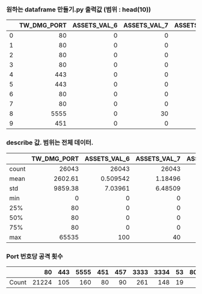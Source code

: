 ### 원하는 dataframe 만들기.py 출력값 (범위 : head(10))


|    |   TW_DMG_PORT |   ASSETS_VAL_6 |   ASSETS_VAL_7 |   ASSETS_VAL_8 |   ASSETS_VAL_9 |   ASSETS_VAL_10 |
|---:|--------------:|---------------:|---------------:|---------------:|---------------:|----------------:|
|  0 |            80 |              0 |              0 |              0 |              0 |              10 |
|  1 |            80 |              0 |              0 |              0 |              0 |               0 |
|  2 |            80 |              0 |              0 |              0 |              0 |              10 |
|  3 |            80 |              0 |              0 |              0 |              0 |              10 |
|  4 |           443 |              0 |              0 |              0 |              0 |               0 |
|  5 |           443 |              0 |              0 |              0 |              0 |               0 |
|  6 |            80 |              0 |              0 |              0 |              0 |               0 |
|  7 |            80 |              0 |              0 |              0 |              0 |               0 |
|  8 |          5555 |              0 |             30 |              0 |              0 |               0 |
|  9 |           451 |              0 |              0 |              0 |              0 |               0 |


### describe 값. 범위는 전체 데이터.


|       |   TW_DMG_PORT |   ASSETS_VAL_6 |   ASSETS_VAL_7 |   ASSETS_VAL_8 |   ASSETS_VAL_9 |   ASSETS_VAL_10 |
|:------|--------------:|---------------:|---------------:|---------------:|---------------:|----------------:|
| count |      26043    |   26043        |    26043       |   26043        |    26043       |     26043       |
| mean  |       2602.61 |       0.509542 |        1.18496 |       0.986445 |        8.69063 |         1.61848 |
| std   |       9859.38 |       7.03961  |        6.48509 |       7.46329  |       20.6123  |         5.05815 |
| min   |          0    |       0        |        0       |       0        |        0       |         0       |
| 25%   |         80    |       0        |        0       |       0        |        0       |         0       |
| 50%   |         80    |       0        |        0       |       0        |        0       |         0       |
| 75%   |         80    |       0        |        0       |       0        |        0       |         0       |
| max   |      65535    |     100        |       40       |      60        |       60       |        20       |

### Port 번호당 공격 횟수

|       |    80 |   443 |   5555 |   451 |   457 |   3333 |   3334 |   53 |   8000 |   0 |   9090 |   21 |   453 |   37781 |   1500 |   3389 |   7777 |   8090 |   8080 |   49167 |   1098 |   3030 |   8064 |   59084 |   1238 |   45700 |   455 |   3372 |   45560 |   40001 |   1166 |   458 |   1188 |   10001 |   3265 |   22 |   39709 |   459 |   20580 |   7070 |   8008 |   8888 |   6566 |   51646 |   17825 |   456 |   8215 |   3380 |   5000 |   450 |   2146 |   42805 |   61291 |   61474 |   452 |   47878 |   8081 |   7001 |   49839 |   59316 |   1111 |   62428 |   51714 |   49327 |   2222 |   9200 |   8181 |   56230 |   1080 |   44102 |   53228 |   22207 |   51578 |   4767 |   60151 |   45924 |   55184 |   18005 |   38033 |   55399 |   7002 |   64818 |   51600 |   1931 |   35282 |   8899 |   53261 |   50887 |   6733 |   5724 |   52664 |   55233 |   52929 |   61546 |   51678 |   2000 |   62389 |   10698 |   55385 |   58456 |   64125 |   2175 |   59788 |   3709 |   46377 |   58433 |   64307 |   8115 |   49376 |   54265 |   54138 |   50879 |   1729 |   50634 |   3206 |   50508 |   49629 |   13373 |   53859 |   50572 |   62618 |   54755 |   62689 |   42802 |   61757 |   13103 |   37527 |   65249 |   39292 |   50380 |   10669 |   59215 |   59214 |   51846 |   52516 |   9999 |   59236 |   59574 |   60070 |   46346 |   50571 |   50016 |   50545 |   51326 |   454 |   56681 |   51052 |   88 |   50001 |   50622 |   4747 |   1024 |   6666 |   8082 |   53957 |   548 |   54271 |   59321 |   58649 |   53407 |   49858 |   56714 |   3000 |   12237 |   54030 |   8718 |   53268 |   57270 |   1110 |   14444 |   8084 |   8050 |   3366 |   4324 |   8085 |   6152 |   54884 |   49417 |   42424 |   57872 |   9377 |   61913 |   51882 |   2250 |   63117 |   52756 |   3162 |   2105 |   41399 |   49581 |   60131 |   50924 |   3915 |   3633 |   1454 |   56139 |   5165 |   5339 |   10307 |   63622 |   55960 |   57131 |   56123 |   58955 |   53496 |   6327 |   52944 |   64001 |   59572 |   50253 |   2436 |   38132 |   8226 |   40388 |   50209 |   61676 |   2318 |   58273 |   53176 |   39824 |   52611 |   60394 |   35402 |   59832 |   5142 |   64650 |   59372 |   51117 |   4954 |   62324 |   2014 |   4500 |   50589 |   50968 |   60499 |   5552 |   52668 |   53222 |   57178 |   8889 |   8162 |   60974 |   61198 |   14396 |   59133 |   54772 |   9313 |   10128 |   11423 |   11894 |   1000 |   51023 |   49272 |   4639 |   15000 |   9000 |   4725 |   14477 |   5933 |   55004 |   58630 |   8083 |   33333 |   56309 |   54978 |   57105 |   55238 |   52943 |   51888 |   52062 |   57283 |   10000 |   4000 |   55442 |   50212 |   14352 |   59473 |   5319 |   65286 |   10567 |   52629 |   2713 |   56346 |   59205 |   54563 |   11069 |   40386 |   49543 |   50493 |   53785 |   53589 |   61942 |   52825 |   55798 |   54883 |   2825 |   60538 |   64917 |   14084 |   52954 |   2130 |   52145 |   4840 |   49799 |   37496 |   58077 |   58207 |   4400 |   2929 |   55086 |   2507 |   54996 |   63913 |   3390 |   7686 |   49111 |   53535 |   51593 |   3310 |   51246 |   64352 |   5637 |   2835 |   51710 |   10365 |   58700 |   49347 |   53509 |   47818 |   2841 |   62964 |   53689 |   53250 |   51968 |   49938 |   3340 |   1121 |   8170 |   10012 |   33001 |   54572 |   49464 |   43968 |   8088 |   54451 |   37302 |   52869 |   55840 |   8152 |   669 |   40503 |   63929 |   50832 |   9001 |   9224 |   9998 |   1004 |   7 |   53768 |   12305 |   59825 |   34229 |   12774 |   7626 |   50785 |   50225 |   7759 |   62363 |   39752 |   49987 |   54498 |   64207 |   50774 |   52144 |   58650 |   1230 |   65470 |   51420 |   48486 |   59836 |   2877 |   5559 |   8089 |   50937 |   52511 |   63903 |   50323 |   52261 |   60440 |   43788 |   59128 |   89 |   1733 |   51308 |   46180 |   60221 |   34893 |   9902 |   58728 |   64684 |   13531 |   3298 |   9823 |   1856 |   10412 |   10941 |   38891 |   5657 |   53446 |   58421 |   9901 |   54637 |   18636 |   12871 |   4370 |   6196 |   49739 |   47771 |   59098 |   58518 |   59411 |   9900 |   445 |   62132 |   51081 |   51966 |   5192 |   5121 |   60402 |   65535 |   62058 |   51922 |   33504 |   1278 |   35670 |   64545 |   56823 |   19853 |   56114 |   55894 |   33930 |   47684 |   49597 |   39017 |   51658 |   10064 |   36546 |   62427 |   59886 |   59237 |   61768 |   51271 |   5120 |   37893 |   50034 |   23333 |   3646 |   22439 |   50957 |   65129 |   49513 |   50842 |   53243 |   19903 |   50157 |   53378 |   51113 |   26793 |   49879 |   46487 |   49153 |   53354 |   51778 |   1801 |   58110 |   56133 |   51407 |   6823 |   4817 |   51664 |   57179 |   56930 |   57047 |   55432 |   64641 |   8443 |   8020 |   53738 |   56608 |   59839 |   7715 |   33890 |   36523 |   43108 |   58712 |   50407 |   62633 |   54776 |   51615 |   45326 |   64699 |   37515 |   64644 |   55300 |   51000 |   13640 |   51075 |   53270 |   50005 |   50366 |   2597 |   39868 |   51118 |   49600 |   63454 |   64838 |   44442 |   60122 |   30739 |   56156 |   59070 |   60646 |   62216 |   51485 |   57378 |   44611 |   55112 |   101 |   1553 |   43170 |   60291 |   43215 |   3156 |   3394 |   60446 |   5122 |   63463 |   10101 |   603 |   6789 |   55671 |   49742 |   56153 |   4531 |   58238 |   1825 |   59138 |   49150 |   1025 |   25001 |   50000 |   36902 |   3387 |   61020 |   56560 |   51955 |   52153 |   64335 |   52285 |   52111 |   51339 |   61121 |   56071 |   49197 |   25596 |   1343 |   49029 |   54730 |   64836 |   44508 |   22976 |   56204 |   22821 |   13389 |   8400 |   14144 |   63355 |   64882 |   38525 |   61442 |   54227 |   58702 |   9098 |   62329 |   53185 |   35826 |   34458 |   65526 |   54476 |   21044 |   33850 |   52247 |   60233 |   33772 |   51436 |   38877 |   64993 |   58676 |   57912 |   20899 |   10002 |   39468 |   4010 |   55155 |   54880 |   10906 |   8237 |   25155 |   56490 |   1791 |   56584 |   5398 |   11339 |   5455 |   60000 |   3401 |   3397 |   3331 |   5366 |   22222 |   7979 |   33899 |   33892 |   3354 |   3399 |   3388 |   49837 |   62884 |   60464 |   64632 |   60522 |   54692 |   50294 |   3526 |   51348 |   1234 |   55159 |   60645 |   58717 |   52230 |   35874 |   46360 |   65139 |   58932 |   57679 |   56594 |   49994 |   61900 |   53972 |   55555 |   4001 |   6970 |   47773 |   1915 |   3124 |   4300 |   63411 |   61712 |   49894 |   59034 |   58746 |   64542 |   38169 |   16684 |   56255 |   56511 |   51476 |   48043 |   57136 |   37215 |   6818 |   50220 |   59671 |   2483 |   64380 |   51492 |   52940 |   33688 |   59187 |   2536 |   64134 |   59198 |   53661 |   4162 |   4223 |   4234 |   4210 |   4235 |   55557 |   1899 |   64354 |   55060 |   1862 |   62453 |   37881 |   9833 |   9355 |   64670 |   30976 |   60673 |   63165 |   45202 |   63181 |   50378 |   45157 |   37969 |   58267 |   62353 |   37964 |   48649 |   58270 |   57097 |   1189 |   49030 |   62635 |   3550 |   51270 |   30253 |   53906 |   51399 |   54 |   63221 |   55141 |   26596 |   43349 |   52072 |   7700 |   56667 |   8001 |   53419 |   63778 |   34578 |   53838 |   3077 |   52087 |   49250 |   33178 |   60516 |   53055 |   54737 |   8803 |   3400 |   55474 |   26903 |   14582 |   30010 |   5226 |   62451 |   7778 |   36283 |   41499 |   52167 |   51195 |   56796 |   56214 |   62470 |   11835 |   61055 |   3869 |   60473 |   50107 |   5745 |   14452 |   55104 |   35340 |   36515 |   39923 |   51318 |   38607 |   1431 |   60318 |   57605 |   62330 |   49460 |   59757 |   49219 |   6532 |   3617 |   3598 |   12721 |   54890 |   9774 |   59642 |   65494 |   5641 |   65287 |   13548 |   8145 |   63879 |   51469 |   58374 |   57158 |   51018 |   51110 |   54071 |   3316 |   2452 |   50555 |   50552 |   10654 |   51595 |   52275 |   63964 |   61858 |   1965 |   51235 |   1715 |   62513 |   40284 |   4357 |   7793 |   63462 |   63922 |   36774 |   50649 |   44822 |   51758 |   60496 |   58372 |   48891 |   3382 |   59380 |   61962 |   52594 |   81 |   9080 |   55536 |   33143 |   65000 |   8002 |   1604 |   1030 |   59848 |   33369 |   22860 |   7252 |   55985 |   17642 |   10424 |   52122 |   53077 |   59540 |   55551 |   49705 |   59302 |   2782 |   7773 |   54664 |   4100 |   21911 |   10164 |   45311 |   35753 |   48550 |   444 |   3338 |   49521 |   37908 |   8858 |   42456 |   2492 |   2395 |   38896 |   27965 |   5997 |   59185 |   1603 |   58435 |   83 |   58364 |   58223 |   63987 |   59486 |   50162 |   51551 |   1952 |   49984 |   55879 |   54647 |   53822 |   53766 |   53752 |   7373 |   1605 |   65036 |   33389 |   50522 |   53739 |   4005 |   4810 |   13516 |   60748 |   64226 |   46038 |   60400 |   16021 |   58330 |   52916 |   64981 |   57883 |   53763 |   62385 |   35420 |   45342 |   34193 |   61573 |   41694 |   49594 |   59688 |   60800 |   13122 |   50399 |   33160 |   58636 |   63446 |   13019 |   26481 |   10678 |   49929 |   8901 |   666 |   10008 |   33700 |   56005 |   53445 |   53406 |   60700 |   51912 |   43472 |   57814 |   7771 |   58158 |   53634 |   36480 |   15881 |   30829 |   55892 |   87 |   54160 |   7375 |   3775 |   19891 |   2695 |   19 |   1720 |   41824 |   56263 |   23501 |   49741 |   65529 |   52572 |   1740 |   23 |   46268 |   8 |   40398 |   52618 |   58648 |   51961 |   38414 |   50666 |   12120 |   6667 |   5432 |   26157 |   57472 |   38721 |   2225 |   54863 |   59864 |   49880 |   34918 |   1026 |   3180 |   64938 |   55832 |   63620 |   2286 |   50695 |   8086 |   8092 |   8095 |   8093 |   3 |   54462 |   38534 |   34706 |   53254 |   21170 |   11449 |   56637 |   6561 |   49452 |   55718 |   3392 |   3377 |   52787 |   9003 |   52189 |   50597 |   13242 |   3720 |   1002 |   7000 |   51152 |   25435 |   53398 |   62877 |   38909 |   12583 |   6683 |   9149 |   53131 |   3383 |   13219 |   32277 |   25445 |   50252 |   52200 |   64627 |   50078 |   3301 |   52527 |   10456 |   63014 |   34035 |   63895 |   56017 |   50617 |   5500 |   11102 |   55655 |   19738 |   56784 |   7643 |   62196 |   64689 |   2840 |   8824 |   59588 |   62197 |   4739 |   46398 |   42908 |   42698 |   3308 |   53962 |   48093 |   46420 |   26624 |   11611 |   43076 |   49430 |   56408 |   51091 |   13510 |   33998 |   49593 |   56790 |   5391 |   58617 |   36200 |   64562 |   6779 |   55890 |   8114 |   62060 |   5228 |   10968 |   61568 |   11363 |
|:------|------:|------:|-------:|------:|------:|-------:|-------:|-----:|-------:|----:|-------:|-----:|------:|--------:|-------:|-------:|-------:|-------:|-------:|--------:|-------:|-------:|-------:|--------:|-------:|--------:|------:|-------:|--------:|--------:|-------:|------:|-------:|--------:|-------:|-----:|--------:|------:|--------:|-------:|-------:|-------:|-------:|--------:|--------:|------:|-------:|-------:|-------:|------:|-------:|--------:|--------:|--------:|------:|--------:|-------:|-------:|--------:|--------:|-------:|--------:|--------:|--------:|-------:|-------:|-------:|--------:|-------:|--------:|--------:|--------:|--------:|-------:|--------:|--------:|--------:|--------:|--------:|--------:|-------:|--------:|--------:|-------:|--------:|-------:|--------:|--------:|-------:|-------:|--------:|--------:|--------:|--------:|--------:|-------:|--------:|--------:|--------:|--------:|--------:|-------:|--------:|-------:|--------:|--------:|--------:|-------:|--------:|--------:|--------:|--------:|-------:|--------:|-------:|--------:|--------:|--------:|--------:|--------:|--------:|--------:|--------:|--------:|--------:|--------:|--------:|--------:|--------:|--------:|--------:|--------:|--------:|--------:|--------:|-------:|--------:|--------:|--------:|--------:|--------:|--------:|--------:|--------:|------:|--------:|--------:|-----:|--------:|--------:|-------:|-------:|-------:|-------:|--------:|------:|--------:|--------:|--------:|--------:|--------:|--------:|-------:|--------:|--------:|-------:|--------:|--------:|-------:|--------:|-------:|-------:|-------:|-------:|-------:|-------:|--------:|--------:|--------:|--------:|-------:|--------:|--------:|-------:|--------:|--------:|-------:|-------:|--------:|--------:|--------:|--------:|-------:|-------:|-------:|--------:|-------:|-------:|--------:|--------:|--------:|--------:|--------:|--------:|--------:|-------:|--------:|--------:|--------:|--------:|-------:|--------:|-------:|--------:|--------:|--------:|-------:|--------:|--------:|--------:|--------:|--------:|--------:|--------:|-------:|--------:|--------:|--------:|-------:|--------:|-------:|-------:|--------:|--------:|--------:|-------:|--------:|--------:|--------:|-------:|-------:|--------:|--------:|--------:|--------:|--------:|-------:|--------:|--------:|--------:|-------:|--------:|--------:|-------:|--------:|-------:|-------:|--------:|-------:|--------:|--------:|-------:|--------:|--------:|--------:|--------:|--------:|--------:|--------:|--------:|--------:|--------:|-------:|--------:|--------:|--------:|--------:|-------:|--------:|--------:|--------:|-------:|--------:|--------:|--------:|--------:|--------:|--------:|--------:|--------:|--------:|--------:|--------:|--------:|--------:|-------:|--------:|--------:|--------:|--------:|-------:|--------:|-------:|--------:|--------:|--------:|--------:|-------:|-------:|--------:|-------:|--------:|--------:|-------:|-------:|--------:|--------:|--------:|-------:|--------:|--------:|-------:|-------:|--------:|--------:|--------:|--------:|--------:|--------:|-------:|--------:|--------:|--------:|--------:|--------:|-------:|-------:|-------:|--------:|--------:|--------:|--------:|--------:|-------:|--------:|--------:|--------:|--------:|-------:|------:|--------:|--------:|--------:|-------:|-------:|-------:|-------:|----:|--------:|--------:|--------:|--------:|--------:|-------:|--------:|--------:|-------:|--------:|--------:|--------:|--------:|--------:|--------:|--------:|--------:|-------:|--------:|--------:|--------:|--------:|-------:|-------:|-------:|--------:|--------:|--------:|--------:|--------:|--------:|--------:|--------:|-----:|-------:|--------:|--------:|--------:|--------:|-------:|--------:|--------:|--------:|-------:|-------:|-------:|--------:|--------:|--------:|-------:|--------:|--------:|-------:|--------:|--------:|--------:|-------:|-------:|--------:|--------:|--------:|--------:|--------:|-------:|------:|--------:|--------:|--------:|-------:|-------:|--------:|--------:|--------:|--------:|--------:|-------:|--------:|--------:|--------:|--------:|--------:|--------:|--------:|--------:|--------:|--------:|--------:|--------:|--------:|--------:|--------:|--------:|--------:|--------:|-------:|--------:|--------:|--------:|-------:|--------:|--------:|--------:|--------:|--------:|--------:|--------:|--------:|--------:|--------:|--------:|--------:|--------:|--------:|--------:|--------:|-------:|--------:|--------:|--------:|-------:|-------:|--------:|--------:|--------:|--------:|--------:|--------:|-------:|-------:|--------:|--------:|--------:|-------:|--------:|--------:|--------:|--------:|--------:|--------:|--------:|--------:|--------:|--------:|--------:|--------:|--------:|--------:|--------:|--------:|--------:|--------:|--------:|-------:|--------:|--------:|--------:|--------:|--------:|--------:|--------:|--------:|--------:|--------:|--------:|--------:|--------:|--------:|--------:|--------:|------:|-------:|--------:|--------:|--------:|-------:|-------:|--------:|-------:|--------:|--------:|------:|-------:|--------:|--------:|--------:|-------:|--------:|-------:|--------:|--------:|-------:|--------:|--------:|--------:|-------:|--------:|--------:|--------:|--------:|--------:|--------:|--------:|--------:|--------:|--------:|--------:|--------:|-------:|--------:|--------:|--------:|--------:|--------:|--------:|--------:|--------:|-------:|--------:|--------:|--------:|--------:|--------:|--------:|--------:|-------:|--------:|--------:|--------:|--------:|--------:|--------:|--------:|--------:|--------:|--------:|--------:|--------:|--------:|--------:|--------:|--------:|--------:|--------:|--------:|-------:|--------:|--------:|--------:|-------:|--------:|--------:|-------:|--------:|-------:|--------:|-------:|--------:|-------:|-------:|-------:|-------:|--------:|-------:|--------:|--------:|-------:|-------:|-------:|--------:|--------:|--------:|--------:|--------:|--------:|--------:|-------:|--------:|-------:|--------:|--------:|--------:|--------:|--------:|--------:|--------:|--------:|--------:|--------:|--------:|--------:|--------:|--------:|-------:|-------:|--------:|-------:|-------:|-------:|--------:|--------:|--------:|--------:|--------:|--------:|--------:|--------:|--------:|--------:|--------:|--------:|--------:|--------:|-------:|--------:|--------:|-------:|--------:|--------:|--------:|--------:|--------:|-------:|--------:|--------:|--------:|-------:|-------:|-------:|-------:|-------:|--------:|-------:|--------:|--------:|-------:|--------:|--------:|-------:|-------:|--------:|--------:|--------:|--------:|--------:|--------:|--------:|--------:|--------:|--------:|--------:|--------:|--------:|--------:|--------:|-------:|--------:|--------:|-------:|--------:|--------:|--------:|--------:|-----:|--------:|--------:|--------:|--------:|--------:|-------:|--------:|-------:|--------:|--------:|--------:|--------:|-------:|--------:|--------:|--------:|--------:|--------:|--------:|-------:|-------:|--------:|--------:|--------:|--------:|-------:|--------:|-------:|--------:|--------:|--------:|--------:|--------:|--------:|--------:|--------:|--------:|-------:|--------:|--------:|-------:|--------:|--------:|--------:|--------:|--------:|--------:|--------:|-------:|--------:|--------:|--------:|--------:|--------:|--------:|-------:|-------:|-------:|--------:|--------:|-------:|--------:|--------:|-------:|--------:|--------:|-------:|--------:|--------:|--------:|--------:|--------:|--------:|--------:|-------:|-------:|--------:|--------:|--------:|--------:|--------:|--------:|--------:|-------:|--------:|-------:|--------:|--------:|-------:|-------:|--------:|--------:|--------:|--------:|--------:|--------:|--------:|--------:|--------:|-------:|--------:|--------:|--------:|-----:|-------:|--------:|--------:|--------:|-------:|-------:|-------:|--------:|--------:|--------:|-------:|--------:|--------:|--------:|--------:|--------:|--------:|--------:|--------:|--------:|-------:|-------:|--------:|-------:|--------:|--------:|--------:|--------:|--------:|------:|-------:|--------:|--------:|-------:|--------:|-------:|-------:|--------:|--------:|-------:|--------:|-------:|--------:|-----:|--------:|--------:|--------:|--------:|--------:|--------:|-------:|--------:|--------:|--------:|--------:|--------:|--------:|-------:|-------:|--------:|--------:|--------:|--------:|-------:|-------:|--------:|--------:|--------:|--------:|--------:|--------:|--------:|--------:|--------:|--------:|--------:|--------:|--------:|--------:|--------:|--------:|--------:|--------:|--------:|--------:|--------:|--------:|--------:|--------:|--------:|--------:|--------:|--------:|--------:|-------:|------:|--------:|--------:|--------:|--------:|--------:|--------:|--------:|--------:|--------:|-------:|--------:|--------:|--------:|--------:|--------:|--------:|-----:|--------:|-------:|-------:|--------:|-------:|-----:|-------:|--------:|--------:|--------:|--------:|--------:|--------:|-------:|-----:|--------:|----:|--------:|--------:|--------:|--------:|--------:|--------:|--------:|-------:|-------:|--------:|--------:|--------:|-------:|--------:|--------:|--------:|--------:|-------:|-------:|--------:|--------:|--------:|-------:|--------:|-------:|-------:|-------:|-------:|----:|--------:|--------:|--------:|--------:|--------:|--------:|--------:|-------:|--------:|--------:|-------:|-------:|--------:|-------:|--------:|--------:|--------:|-------:|-------:|-------:|--------:|--------:|--------:|--------:|--------:|--------:|-------:|-------:|--------:|-------:|--------:|--------:|--------:|--------:|--------:|--------:|--------:|-------:|--------:|--------:|--------:|--------:|--------:|--------:|--------:|-------:|--------:|--------:|--------:|--------:|-------:|--------:|--------:|-------:|-------:|--------:|--------:|-------:|--------:|--------:|--------:|-------:|--------:|--------:|--------:|--------:|--------:|--------:|--------:|--------:|--------:|--------:|--------:|--------:|--------:|-------:|--------:|--------:|--------:|-------:|--------:|-------:|--------:|-------:|--------:|--------:|--------:|
| Count | 21224 |   105 |    160 |    80 |    90 |    261 |    148 |   19 |     11 |   9 |      7 |  115 |    83 |      37 |      2 |    137 |    157 |     15 |    665 |       1 |     73 |      1 |      1 |       1 |      1 |      47 |    92 |      9 |      24 |      15 |     89 |    73 |     51 |      21 |      2 |   23 |       1 |    77 |      60 |      4 |      4 |     35 |     12 |       1 |       1 |    88 |      7 |      4 |     17 |    84 |      1 |       1 |       1 |       1 |    85 |       1 |     79 |     17 |       1 |       1 |      4 |       1 |       1 |       1 |      5 |      4 |      4 |       1 |      2 |       1 |       1 |       1 |       1 |      1 |       1 |       1 |       1 |       1 |       1 |       1 |     21 |       1 |       1 |      2 |       1 |      1 |       1 |       1 |      1 |      1 |       1 |       1 |       1 |       1 |       1 |      2 |       1 |       1 |       1 |       1 |       1 |      1 |       1 |      1 |       1 |       1 |       1 |      1 |       1 |       1 |       1 |       1 |      1 |       1 |      1 |       1 |       1 |       1 |       1 |       1 |       1 |       1 |       1 |       1 |       1 |       1 |       1 |       1 |       1 |       1 |       1 |       1 |       2 |       1 |       1 |     23 |       1 |       2 |       1 |       1 |       1 |       1 |       1 |       1 |    82 |       1 |       1 |    9 |      34 |       1 |      1 |      3 |      1 |     12 |       1 |     1 |       1 |       1 |       1 |       1 |       1 |       1 |      1 |       1 |       1 |      1 |       1 |       1 |      1 |      19 |     11 |      1 |      1 |      1 |      8 |      1 |       1 |       1 |       1 |       1 |      1 |       1 |       1 |      1 |       1 |       1 |      1 |      1 |       1 |       1 |       1 |       1 |      1 |      1 |      1 |       1 |      1 |      1 |       1 |       1 |       1 |       1 |       1 |       1 |       1 |      1 |       1 |       1 |       1 |       1 |      1 |       1 |      1 |       1 |       1 |       1 |      1 |       1 |       1 |       1 |       1 |       1 |       1 |       1 |      1 |       1 |       1 |       1 |      1 |       1 |      4 |      1 |       1 |       1 |       1 |      5 |       2 |       1 |       1 |      1 |      6 |       1 |       1 |       1 |       1 |       1 |      1 |       1 |       1 |       1 |      2 |       1 |       1 |      1 |       1 |      2 |      1 |       1 |      1 |       1 |       1 |      2 |       1 |       1 |       1 |       1 |       2 |       1 |       1 |       1 |       1 |       2 |      4 |       1 |       1 |       1 |       1 |      1 |       1 |       1 |       1 |      1 |       1 |       1 |       1 |       1 |       1 |       1 |       2 |       1 |       1 |       1 |       1 |       1 |       1 |      1 |       1 |       1 |       1 |       1 |      1 |       1 |      1 |       1 |       1 |       1 |       1 |      2 |      1 |       1 |      1 |       1 |       1 |      9 |      1 |       1 |       1 |       1 |      1 |       1 |       1 |      1 |      1 |       1 |       1 |       1 |       1 |       1 |       1 |      1 |       1 |       1 |       1 |       1 |       1 |      1 |      1 |      4 |       1 |       1 |       1 |       1 |       1 |      6 |       1 |       1 |      21 |       1 |     10 |    10 |       1 |       1 |       1 |      2 |      1 |     15 |      1 |   1 |       1 |       1 |       1 |       1 |       1 |      1 |       1 |       1 |      1 |       1 |       1 |       1 |       1 |       1 |       1 |       1 |       1 |      5 |       1 |       1 |       1 |       1 |      1 |      2 |     77 |       1 |       1 |       1 |       1 |       1 |       1 |       1 |       1 |    1 |      1 |       1 |       1 |       1 |       1 |      1 |       1 |       1 |       5 |      1 |      1 |      1 |       1 |       1 |       1 |      7 |       1 |       1 |      1 |       1 |       1 |       1 |      1 |      1 |       1 |       1 |       2 |       1 |       1 |      6 |     9 |       1 |       1 |       1 |      2 |      8 |       1 |      44 |       1 |       1 |       1 |      1 |       1 |       1 |       1 |       1 |       1 |       1 |       1 |       1 |       1 |       1 |       1 |       1 |       1 |       1 |       2 |       1 |       1 |       1 |     25 |       1 |       1 |       1 |      1 |       1 |       1 |       1 |       1 |       2 |       1 |       1 |       1 |       1 |       2 |       1 |       1 |       1 |       1 |       1 |       1 |      2 |       1 |       1 |       1 |      2 |      1 |       1 |       1 |       1 |       1 |       1 |       1 |      1 |      1 |       1 |       1 |       1 |      1 |       5 |       1 |       1 |       1 |       1 |       1 |       1 |       1 |       1 |       1 |       1 |       1 |       1 |       1 |       1 |       1 |       1 |       1 |       1 |      1 |       1 |       1 |       2 |       1 |       1 |       1 |       1 |       1 |       1 |       1 |       1 |       1 |       1 |       1 |       1 |       1 |     1 |      1 |       1 |       1 |       1 |      1 |      1 |       1 |      6 |       1 |       1 |     1 |      2 |       1 |       1 |       1 |      1 |       1 |      1 |       1 |       3 |      3 |       2 |       5 |       1 |      2 |       1 |       1 |       1 |       1 |       1 |       1 |       1 |       1 |       1 |       1 |       1 |       1 |      1 |       1 |       1 |       1 |       1 |       1 |       1 |       1 |       3 |      1 |       1 |       1 |       1 |       1 |       1 |       1 |       1 |      1 |       1 |       1 |       1 |       1 |       1 |       1 |       1 |       1 |       1 |       1 |       1 |       1 |       1 |       1 |       1 |       1 |       1 |       1 |       1 |      2 |       1 |       1 |       1 |      4 |       1 |       1 |      1 |       1 |      1 |       1 |      1 |       2 |      1 |      1 |      2 |      2 |       1 |      1 |       1 |       1 |      1 |      2 |      3 |       1 |       1 |       1 |       1 |       1 |       1 |       1 |      1 |       1 |      1 |       1 |       1 |       1 |       1 |       1 |       1 |       1 |       1 |       1 |       1 |       1 |       1 |       1 |       2 |      2 |      1 |       1 |      1 |      1 |      1 |       1 |       1 |       1 |       1 |       1 |       1 |       1 |       1 |       1 |       1 |       1 |       1 |       1 |       3 |      1 |       1 |       1 |      1 |       1 |       1 |       2 |       1 |       1 |      1 |       1 |       1 |       1 |      1 |      1 |      1 |      1 |      1 |       1 |      1 |       1 |       1 |      1 |       1 |       1 |      4 |      1 |       1 |       1 |       1 |       1 |       1 |       1 |       1 |       1 |       1 |       1 |       1 |       1 |       1 |       1 |       1 |      1 |       1 |       1 |      1 |       1 |       1 |       1 |       1 |    3 |       1 |       1 |       1 |       1 |       1 |      2 |       1 |      2 |       1 |       1 |       1 |       1 |      1 |       1 |       1 |       1 |       1 |       1 |       1 |      2 |      1 |       1 |       1 |       1 |       1 |      1 |       1 |      1 |       1 |       1 |       1 |       1 |       1 |       1 |       1 |       1 |       1 |      1 |       1 |       1 |      1 |       1 |       1 |       1 |       1 |       1 |       1 |       1 |      1 |       1 |       1 |       1 |       1 |       1 |       1 |      1 |      1 |      1 |       1 |       1 |      1 |       1 |       1 |      1 |       1 |       1 |      1 |       1 |       1 |       1 |       1 |       1 |       1 |       1 |      1 |      1 |       1 |       1 |       1 |       1 |       1 |       1 |       1 |      1 |       1 |      1 |       1 |       1 |      1 |      1 |       1 |       1 |       1 |       1 |       1 |       1 |       1 |       1 |       1 |      1 |       1 |       1 |       1 |    1 |      6 |       1 |       1 |       1 |      1 |     10 |      1 |       1 |       1 |       1 |      1 |       1 |       1 |       1 |       1 |       1 |       1 |       1 |       1 |       1 |      1 |      1 |       1 |      1 |       1 |       1 |       1 |       1 |       1 |     1 |      3 |       1 |       1 |      1 |       1 |      1 |      1 |       1 |       1 |      1 |       1 |      9 |       1 |    6 |       1 |       1 |       1 |       1 |       1 |       1 |      1 |       1 |       1 |       1 |       1 |       1 |       1 |      1 |      9 |       1 |       1 |       1 |       1 |      8 |      1 |       1 |       1 |       1 |       1 |       1 |       1 |       1 |       1 |       1 |       1 |       1 |       1 |       1 |       1 |       1 |       1 |       1 |       1 |       1 |       1 |       1 |       1 |       1 |       1 |       1 |       1 |       1 |       1 |       1 |      1 |     1 |       1 |       1 |       1 |       1 |       1 |       1 |       1 |       1 |       1 |      1 |       1 |       1 |       1 |       1 |       1 |       1 |    1 |       1 |      1 |      1 |       1 |      1 |    1 |      1 |       1 |       1 |       1 |       1 |       1 |       1 |      1 |    1 |       1 |   1 |       1 |       1 |       1 |       1 |       1 |       1 |       1 |      1 |      1 |       1 |       1 |       1 |      1 |       1 |       1 |       1 |       1 |      1 |      1 |       1 |       1 |       1 |      1 |       1 |      1 |      1 |      1 |      1 |   1 |       1 |       1 |       1 |       1 |       1 |       1 |       1 |      1 |       1 |       1 |      1 |      1 |       1 |      1 |       1 |       1 |       1 |      1 |      1 |      1 |       1 |       1 |       1 |       1 |       1 |       1 |      1 |      1 |       1 |      1 |       1 |       1 |       1 |       1 |       1 |       1 |       1 |      4 |       1 |       1 |       1 |       1 |       1 |       1 |       1 |      1 |       1 |       1 |       1 |       1 |      1 |       1 |       1 |      1 |      1 |       1 |       1 |      1 |       1 |       1 |       1 |      1 |       1 |       1 |       1 |       1 |       1 |       1 |       1 |       1 |       1 |       1 |       1 |       1 |       1 |      1 |       1 |       1 |       1 |      1 |       1 |      1 |       1 |      1 |       1 |       1 |       1 |
